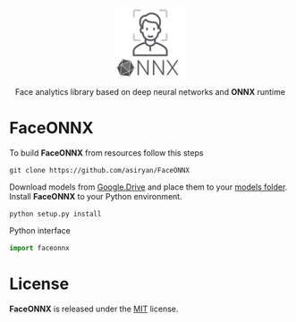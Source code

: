 <p align="center"><img width="25%" src="FaceONNX.png" /></p>
<p align="center"> Face analytics library based on deep neural networks and <b>ONNX</b> runtime </p>  

# FaceONNX
To build **FaceONNX** from resources follow this steps
```
git clone https://github.com/asiryan/FaceONNX
```
Download models from [Google.Drive](https://drive.google.com/drive/folders/1gh1E0yWqgzRX3Cxsp_EtZ2BAVOxyVAPb?usp=sharing) and place them to your [models folder](faceonnx/models).  
Install **FaceONNX** to your Python environment.  
```
python setup.py install
```
Python interface  
```python
import faceonnx
```

# License
**FaceONNX** is released under the [MIT](LICENSE) license.
